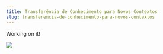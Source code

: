 ```yaml
---
title: Transferência de Conhecimento para Novos Contextos
slug: transferencia-de-conhecimento-para-novos-contextos
---
```


Working on it!

![](/uploads/soon.jpg)